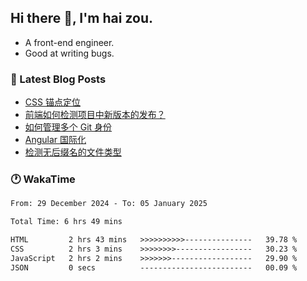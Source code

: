 ## Hi there 👋, I'm hai zou.

- A front-end engineer.
- Good at writing bugs.

### 📖 Latest Blog Posts
<!-- BLOG-POST-LIST:START -->
- [CSS 锚点定位](https://blog.izou.top/css/anchor-position/)
- [前端如何检测项目中新版本的发布？](https://blog.izou.top/angular/version-update/)
- [如何管理多个 Git 身份](https://blog.izou.top/git/multi-git-identity/)
- [Angular 国际化](https://blog.izou.top/angular/i18n/)
- [检测无后缀名的文件类型](https://blog.izou.top/js/filetype-check/)
<!-- BLOG-POST-LIST:END -->

### 🕐 WakaTime
<!--START_SECTION:waka-->

```txt
From: 29 December 2024 - To: 05 January 2025

Total Time: 6 hrs 49 mins

HTML         2 hrs 43 mins   >>>>>>>>>>---------------   39.78 %
CSS          2 hrs 3 mins    >>>>>>>>-----------------   30.23 %
JavaScript   2 hrs 2 mins    >>>>>>>------------------   29.90 %
JSON         0 secs          -------------------------   00.09 %
```

<!--END_SECTION:waka-->
